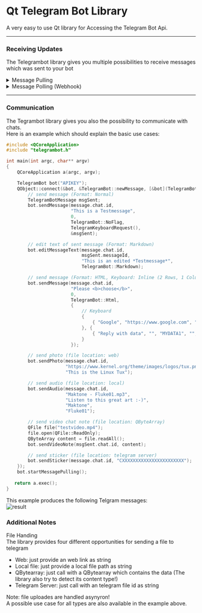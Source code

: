 # Qt Telegram Bot Library

A very easy to use Qt library for Accessing the Telegram Bot Api.

----------

### Receiving Updates
The Telegrambot library gives you multiple possibilities to receive messages which was sent to your bot 

<details><summary>Message Pulling</summary>

The Message pull system connects to Telegram Server and pull for new messages:  
* If a new Message is available, the Telegram Server push a new message directly over this connection to us,  
  then the Telegrambot processes this message(s) and send for every message a SIGNAL to the outside world.
* If the Telegrambot don't receive a message in a given time, the pull system disconnects from the telegram server.
* This Process repeats endless until the user call stopMessagePulling().

Advantages over Webhook:
* No administrative Task needed to make it work
* Client only need the possibility to connect to a remote server
* No Certificate needed
* No open Port needed 
* No NAT port forwarding needed (if client is in NAT-Network)

Disadvantages over Webhook:
* Only one simultaneously connection to telegram to handle messages

Here an example 
```c++
#include <QCoreApplication>
#include "telegrambot.h"

int main(int argc, char** argv)
{
    QCoreApplication a(argc, argv);
    
    TelegramBot bot("APIKEY");
    QObject::connect(&bot, &TelegramBot::newMessage, [](TelegramBotMessage message) {
        qDebug("New Message from: %s %s (%s) -> %s", 
               qPrintable(message.from.firstName), 
               qPrintable(message.from.lastName), 
               qPrintable(message.from.username), 
               qPrintable(message.text));
    });
    bot.startMessagePulling();
    
    return a.exec();
}
```
</details>

<details><summary>Message Polling (Webhook)</summary>

The Webhook system tells the Telegram Server to call a secure public Web Url to deliver the user message   
To make this possible the public url needs a valid certificate, either a valid public accpeted one or a self signed one.

Here an easy example installation instruction which should work nearly for all kinds of setups (including NAT):
* First we need a public domain, so let us make one using this awesome nip.io service: telegram.[our ip address](https://api.ipify.org/).nip.io
* Now we generate an ssl cert for this domain using the following command line (we need the openssl tool for it):   
  ```openssl req -newkey rsa:2048 -sha256 -nodes -keyout telegram.key -x509 -days 365 -out telegram.crt -subj "//C=DE\CN=telegram.[our ip address].nip.io"```
* Put the generated files (telegram.key and telegram.crt) into the working directory of your application.
* If in Nat, forward external port 8443 to port 8443 on local PC.

Then use the following Qt Code:
```c++
#include <QCoreApplication>
#include "telegrambot.h"

int main(int argc, char** argv)
{
    QCoreApplication a(argc, argv);
    
    TelegramBot bot("APIKEY");
    QObject::connect(&bot, &TelegramBot::newMessage, [](TelegramBotMessage message) {
        qDebug("New Message from: %s %s (%s) -> %s", 
               qPrintable(message.from.firstName), 
               qPrintable(message.from.lastName), 
               qPrintable(message.from.username), 
               qPrintable(message.text));
    });
    bot.setHttpServerWebhook(8443, "telegram.crt", "telegram.key");
    
    return a.exec();
}
```
</details>


----------


### Communication

The Tegrambot library gives you also the possibility to communicate with chats.  
Here is an example which should explain the basic use cases:

```c++
#include <QCoreApplication>
#include "telegrambot.h"

int main(int argc, char** argv)
{
    QCoreApplication a(argc, argv);

    TelegramBot bot("APIKEY");
    QObject::connect(&bot, &TelegramBot::newMessage, [&bot](TelegramBotMessage message) {
        // send message (Format: Normal)
        TelegramBotMessage msgSent;
        bot.sendMessage(message.chat.id,
        				"This is a Testmessage",
                        0,
                        TelegramBot::NoFlag,
                        TelegramKeyboardRequest(),
                        &msgSent);

        // edit text of sent message (Format: Markdown)
        bot.editMessageText(message.chat.id,
        					msgSent.messageId,
                            "This is an edited *Testmessage*",
                            TelegramBot::Markdown);

        // send message (Format: HTML, Keyboard: Inline (2 Rows, 1 Column), Reply to Message: Yes)
        bot.sendMessage(message.chat.id,
                        "Please <b>choose</b>",
                        0,
                        TelegramBot::Html,
                        {
                            // Keyboard
                            {
                                { "Google", "https://www.google.com", "", "", "", false, false },
                            }, {
                                { "Reply with data", "", "MYDATA1", "", "", false, false },
                            }
                        });

        // send photo (file location: web)
        bot.sendPhoto(message.chat.id,
                      "https://www.kernel.org/theme/images/logos/tux.png",
                      "This is the Linux Tux");

        // send audio (file location: local)
        bot.sendAudio(message.chat.id,
                      "Maktone - Fluke01.mp3",
                      "Listen to this great art :-)",
                      "Maktone",
                      "Fluke01");

        // send video chat note (file location: QByteArray)
        QFile file("testvideo.mp4");
        file.open(QFile::ReadOnly);
        QByteArray content = file.readAll();
        bot.sendVideoNote(msgSent.chat.id, content);

        // send sticker (file location: telegram server)
        bot.sendSticker(message.chat.id, "CXXXXXXXXXXXXXXXXXXXXXXX");
    });
    bot.startMessagePulling();
                    
   return a.exec();
}
```

This example produces the following Telgram messages:  
![result](https://raw.githubusercontent.com/Spiek/telegrambotlib-qt/master/doc/readme-example-result.png)

### Additional Notes
File Handing  
The library provides four different opportunities for sending a file to telegram
*  Web: just provide an web link as string
*  Local file: just provide a local file path as string
*  QBytearray: just call with a QBytearray which contains the data (The library also try to detect its content type!)
*  Telegram Server: just call with an telegram file id as string   

Note: file uploades are handled asynyron!   
A possible use case for all types are also available in the example above.
